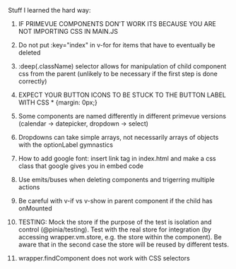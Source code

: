Stuff I learned the hard way:

1. IF PRIMEVUE COMPONENTS DON'T WORK ITS BECAUSE YOU ARE NOT IMPORTING CSS IN MAIN.JS
2. Do not put :key="index" in v-for for items that have to eventually be deleted
3. :deep(.className) selector allows for manipulation of child component css from the parent
(unlikely to be necessary if the first step is done correctly)
4. EXPECT YOUR BUTTON ICONS TO BE STUCK TO THE BUTTON LABEL WITH CSS * {margin: 0px;}
5. Some components are named differently in different primevue versions
(calendar -> datepicker, dropdown -> select)
6. Dropdowns can take simple arrays, not necessarily arrays of objects with the optionLabel gymnastics
7. How to add google font: insert link tag in index.html and make a css class that google gives you in embed code 
8. Use emits/buses when deleting components and trigerring multiple actions
9. Be careful with v-if vs v-show in parent component if the child has onMounted

10. TESTING: Mock the store if the purpose of the test is isolation and control (@pinia/testing). 
Test with the real store for integration (by accessing wrapper.vm.store, e.g. the store within the component).
Be aware that in the second case the store will be reused by different tests.
11. wrapper.findComponent does not work with CSS selectors